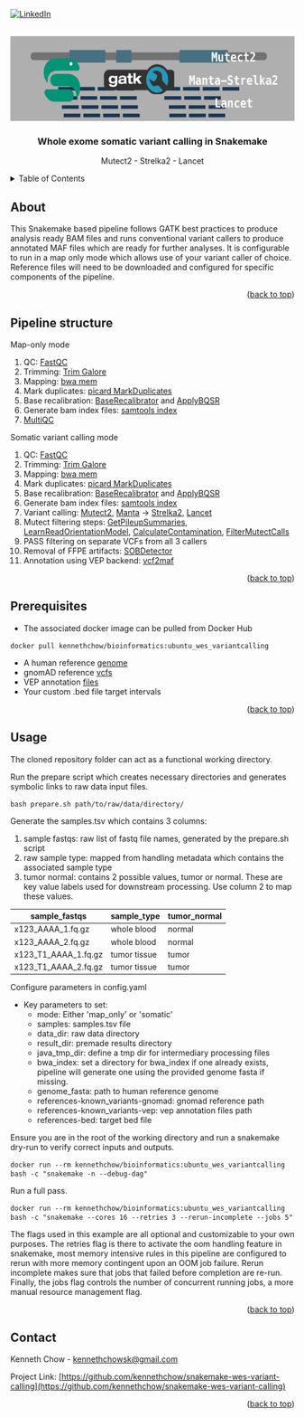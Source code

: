 [![LinkedIn][linkedin-shield]][linkedin-url]


<!-- PROJECT LOGO -->
<br />
<div align="center">
  <a>
    <img src="images/logo.png" alt="Logo" width="606" height="150">
 </a>
  <h3 align="center"> Whole exome somatic variant calling in Snakemake</h3>

  <p align="center">
    Mutect2 - Strelka2 - Lancet
    <br />
</div>



<!-- TABLE OF CONTENTS -->
<details>
  <summary>Table of Contents</summary>
  <ol>
    <li>
      <a href="#about">About</a></li>
    <li>
      <a href="#pipeline-structure">Pipeline structure</a>
    </li>
    <li>
      <a href="#prerequisites">Prerequisites</a>
    </li>
    <li><a href="#usage">Usage</a></li>
    <li><a href="#contact">Contact</a></li>
    <li><a href="#acknowledgments">Acknowledgments</a></li>
  </ol>
</details>



<!-- ABOUT THE PROJECT -->
## About

This Snakemake based pipeline follows GATK best practices to produce analysis ready BAM files and runs conventional variant callers to produce annotated MAF files which are ready for further analyses. It is configurable to run in a map only mode which allows use of your variant caller of choice. Reference files will need to be downloaded and configured for specific components of the pipeline. 

<p align="right">(<a href="#readme-top">back to top</a>)</p>

<!-- PIPELINE STRUCTURE -->
## Pipeline structure
Map-only mode

1. QC: [FastQC](https://github.com/s-andrews/FastQC)
2. Trimming: [Trim Galore](https://github.com/FelixKrueger/TrimGalore)
3. Mapping: [bwa mem](https://github.com/lh3/bwa)
4. Mark duplicates: [picard MarkDuplicates](https://gatk.broadinstitute.org/hc/en-us/articles/360037052812-MarkDuplicates-Picard)
5. Base recalibration: [BaseRecalibrator](https://gatk.broadinstitute.org/hc/en-us/articles/360036898312-BaseRecalibrator) and [ApplyBQSR](https://gatk.broadinstitute.org/hc/en-us/articles/360037055712-ApplyBQSR)
6. Generate bam index files: [samtools index](http://www.htslib.org/doc/samtools-index.html)
7. [MultiQC](https://github.com/ewels/MultiQC)

Somatic variant calling mode

1. QC: [FastQC](https://github.com/s-andrews/FastQC)
2. Trimming: [Trim Galore](https://github.com/FelixKrueger/TrimGalore)
3. Mapping: [bwa mem](https://github.com/lh3/bwa)
4. Mark duplicates: [picard MarkDuplicates](https://gatk.broadinstitute.org/hc/en-us/articles/360037052812-MarkDuplicates-Picard)
5. Base recalibration: [BaseRecalibrator](https://gatk.broadinstitute.org/hc/en-us/articles/360036898312-BaseRecalibrator) and [ApplyBQSR](https://gatk.broadinstitute.org/hc/en-us/articles/360037055712-ApplyBQSR)
6. Generate bam index files: [samtools index](http://www.htslib.org/doc/samtools-index.html)
7. Variant calling: [Mutect2](https://gatk.broadinstitute.org/hc/en-us/articles/360037593851-Mutect2), [Manta](https://github.com/Illumina/manta) → [Strelka2](https://github.com/Illumina/strelka), [Lancet](https://github.com/nygenome/lancet)
8. Mutect filtering steps: [GetPileupSummaries](https://gatk.broadinstitute.org/hc/en-us/articles/360037593451-GetPileupSummaries),
[LearnReadOrientationModel](https://gatk.broadinstitute.org/hc/en-us/articles/360051305331-LearnReadOrientationModel),
[CalculateContamination](https://gatk.broadinstitute.org/hc/en-us/articles/360036888972-CalculateContamination),
[FilterMutectCalls](https://gatk.broadinstitute.org/hc/en-us/articles/360036856831-FilterMutectCalls)
9. PASS filtering on separate VCFs from all 3 callers
10. Removal of FFPE artifacts: [SOBDetector](https://github.com/mikdio/SOBDetector)
11. Annotation using VEP backend: [vcf2maf](https://github.com/mskcc/vcf2maf)

<p align="right">(<a href="#readme-top">back to top</a>)</p>


<!-- PREREQUISITES -->
## Prerequisites

* The associated docker image can be pulled from Docker Hub
~~~
docker pull kennethchow/bioinformatics:ubuntu_wes_variantcalling
~~~
* A human reference [genome](https://storage.cloud.google.com/genomics-public-data/resources/broad/hg38/v0/Homo_sapiens_assembly38.fasta)
* gnomAD reference [vcfs](https://drive.google.com/drive/folders/1MwkBJlP_z-Mh1C8AEOowc0K-r2ZJ2bTu?usp=sharing)
* VEP annotation [files](https://ftp.ensembl.org/pub/release-111/variation/vep/homo_sapiens_merged_vep_111_GRCh38.tar.gz)
* Your custom .bed file target intervals

<p align="right">(<a href="#readme-top">back to top</a>)</p>


<!-- USAGE -->
## Usage

The cloned repository folder can act as a functional working directory.

Run the prepare script which creates necessary directories and generates symbolic links to raw data input files. 
~~~
bash prepare.sh path/to/raw/data/directory/
~~~

Generate the samples.tsv which contains 3 columns:
1. sample fastqs: raw list of fastq file names, generated by the prepare.sh script
2. raw sample type: mapped from handling metadata which contains the associated sample type
3. tumor normal: contains 2 possible values, tumor or normal. These are key value labels used for downstream processing. Use column 2 to map these values.

| sample_fastqs        | sample_type  | tumor_normal |
|----------------------|--------------|--------------|
| x123_AAAA_1.fq.gz    | whole blood  | normal       |
| x123_AAAA_2.fq.gz    | whole blood  | normal       |
| x123_T1_AAAA_1.fq.gz | tumor tissue | tumor        |
| x123_T1_AAAA_2.fq.gz | tumor tissue | tumor        |

Configure parameters in config.yaml
* Key parameters to set:
    * mode: Either 'map_only' or 'somatic'
    * samples: samples.tsv file
    * data_dir: raw data directory
    * result_dir: premade results directory
    * java_tmp_dir: define a tmp dir for intermediary processing files
    * bwa_index: set a directory for bwa_index if one already exists, pipeline will generate one using the provided genome fasta if missing.
    * genome_fasta: path to human reference genome
    * references-known_variants-gnomad: gnomad reference path
    * references-known_variants-vep: vep annotation files path
    * references-bed: target bed file


Ensure you are in the root of the working directory and run a snakemake dry-run to verify correct inputs and outputs.
~~~
docker run --rm kennethchow/bioinformatics:ubuntu_wes_variantcalling bash -c "snakemake -n --debug-dag"
~~~
Run a full pass.
~~~
docker run --rm kennethchow/bioinformatics:ubuntu_wes_variantcalling bash -c "snakemake --cores 16 --retries 3 --rerun-incomplete --jobs 5"
~~~
The flags used in this example are all optional and customizable to your own purposes. The retries flag is there to activate the oom handling feature in snakemake, most memory intensive rules in this pipeline are configured to rerun with more memory contingent upon an OOM job failure. Rerun incomplete makes sure that jobs that failed before completion are re-run. Finally, the jobs flag controls the number of concurrent running jobs, a more manual resource management flag. 

<p align="right">(<a href="#readme-top">back to top</a>)</p>

<!-- CONTACT -->
## Contact

Kenneth Chow - kennethchowsk@gmail.com

Project Link: [https://github.com/kennethchow/snakemake-wes-variant-calling](https://github.com/kennethchow/snakemake-wes-variant-calling)


<p align="right">(<a href="#readme-top">back to top</a>)</p>

<!-- MARKDOWN LINKS & IMAGES -->

[linkedin-shield]: https://img.shields.io/badge/-LinkedIn-black.svg?style=for-the-badge&logo=linkedin&colorB=555
[linkedin-url]: https://linkedin.com/in/kenneth-chow